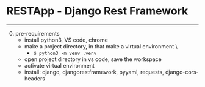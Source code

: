 # RESTApp - Django Rest Framework
___
0. pre-requirements
    - install python3, VS code, chrome
    - make a project directory, in that make a virtual environment \
        - ``$ python3 -m venv .venv``
    - open project directory in vs code, save the workspace
    - activate virtual environment
    - install: django, djangorestframework, pyyaml, requests, django-cors-headers